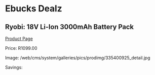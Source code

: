 
# Ebucks Dealz
## Ryobi: 18V Li-Ion 3000mAh Battery Pack
[Product Page](https://www.ebucks.com/web/shop/productSelected.do?prodId=335400925&catId=1234924297)

Price: R1099.00

Image: /web/cms/system/galleries/pics/prodimg/335400925_detail.jpg

Savings: 


	